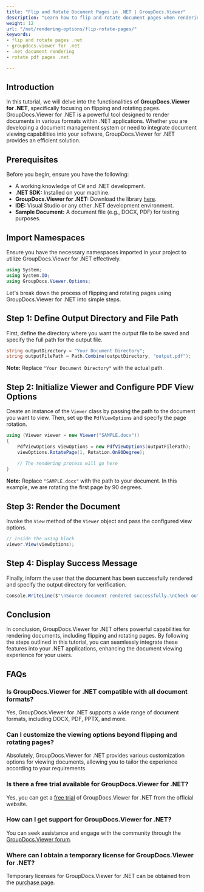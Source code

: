 ```yaml
---
title: "Flip and Rotate Document Pages in .NET | GroupDocs.Viewer"
description: "Learn how to flip and rotate document pages when rendering to PDF in your .NET applications using GroupDocs.Viewer. A step-by-step guide."
weight: 12
url: "/net/rendering-options/flip-rotate-pages/"
keywords:
- flip and rotate pages .net
- groupdocs.viewer for .net
- .net document rendering
- rotate pdf pages .net

---
```


## Introduction

In this tutorial, we will delve into the functionalities of **GroupDocs.Viewer for .NET**, specifically focusing on flipping and rotating pages. GroupDocs.Viewer for .NET is a powerful tool designed to render documents in various formats within .NET applications. Whether you are developing a document management system or need to integrate document viewing capabilities into your software, GroupDocs.Viewer for .NET provides an efficient solution.

## Prerequisites

Before you begin, ensure you have the following:
*   A working knowledge of C# and .NET development.
*   **.NET SDK:** Installed on your machine.
*   **GroupDocs.Viewer for .NET:** Download the library [here](https://releases.groupdocs.com/viewer/net/).
*   **IDE:** Visual Studio or any other .NET development environment.
*   **Sample Document:** A document file (e.g., DOCX, PDF) for testing purposes.

## Import Namespaces

Ensure you have the necessary namespaces imported in your project to utilize GroupDocs.Viewer for .NET effectively.

```csharp
using System;
using System.IO;
using GroupDocs.Viewer.Options;
```

Let's break down the process of flipping and rotating pages using GroupDocs.Viewer for .NET into simple steps.

## Step 1: Define Output Directory and File Path

First, define the directory where you want the output file to be saved and specify the full path for the output file.

```csharp
string outputDirectory = "Your Document Directory";
string outputFilePath = Path.Combine(outputDirectory, "output.pdf");
```
**Note:** Replace `"Your Document Directory"` with the actual path.

## Step 2: Initialize Viewer and Configure PDF View Options

Create an instance of the `Viewer` class by passing the path to the document you want to view. Then, set up the `PdfViewOptions` and specify the page rotation.

```csharp
using (Viewer viewer = new Viewer("SAMPLE.docx"))
{
    PdfViewOptions viewOptions = new PdfViewOptions(outputFilePath);
    viewOptions.RotatePage(1, Rotation.On90Degree);
    
    // The rendering process will go here
}
```
**Note:** Replace `"SAMPLE.docx"` with the path to your document. In this example, we are rotating the first page by 90 degrees.

## Step 3: Render the Document

Invoke the `View` method of the `Viewer` object and pass the configured view options.

```csharp
// Inside the using block
viewer.View(viewOptions);
```

## Step 4: Display Success Message

Finally, inform the user that the document has been successfully rendered and specify the output directory for verification.

```csharp
Console.WriteLine($"\nSource document rendered successfully.\nCheck output in {outputDirectory}.");
```

## Conclusion

In conclusion, GroupDocs.Viewer for .NET offers powerful capabilities for rendering documents, including flipping and rotating pages. By following the steps outlined in this tutorial, you can seamlessly integrate these features into your .NET applications, enhancing the document viewing experience for your users.

## FAQs

### Is GroupDocs.Viewer for .NET compatible with all document formats?
Yes, GroupDocs.Viewer for .NET supports a wide range of document formats, including DOCX, PDF, PPTX, and more.

### Can I customize the viewing options beyond flipping and rotating pages?
Absolutely, GroupDocs.Viewer for .NET provides various customization options for viewing documents, allowing you to tailor the experience according to your requirements.

### Is there a free trial available for GroupDocs.Viewer for .NET?
Yes, you can get a [free trial](https://releases.groupdocs.com/) of GroupDocs.Viewer for .NET from the official website.

### How can I get support for GroupDocs.Viewer for .NET?
You can seek assistance and engage with the community through the [GroupDocs.Viewer forum](https://forum.groupdocs.com/c/viewer/9).

### Where can I obtain a temporary license for GroupDocs.Viewer for .NET?
Temporary licenses for GroupDocs.Viewer for .NET can be obtained from the [purchase page](https://purchase.groupdocs.com/temporary-license/).
